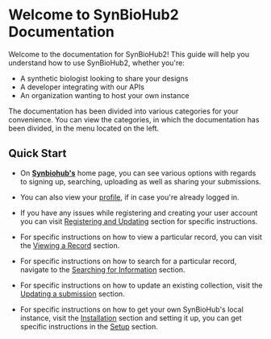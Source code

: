 # Welcome to SynBioHub2 Documentation

Welcome to the documentation for SynBioHub2! This guide will help you understand how to use SynBioHub2, whether you're:

- A synthetic biologist looking to share your designs
- A developer integrating with our APIs
- An organization wanting to host your own instance

The documentation has been divided into various categories for your convenience.
You can view the categories, in which the documentation has been divided, in the menu located on the left.

## Quick Start

* On **[Synbiohub's](https://synbiohub.org/)** home page, you can see various options with regards to signing up, searching, uploading as well as sharing your submissions.

* You can also view your [profile](https://synbiohub.org/profile), if in case you're already logged in.

* If you have any issues while registering and creating your user account you can visit [Registering and Updating](#articles/2_micro%20guides/Registering%20or%20Updating%20Account) section for specific instructions.

* For specific instructions on how to view a particular record, you can visit the [Viewing a Record](#articles/2_micro%20guides/Viewing%20and%20Downloading%20Information) section.

* For specific instructions on how to search for a particular record, navigate to the [Searching for Information](#articles/2_micro%20guides/Searching%20For%20Info) section.

* For specific instructions on how to update an existing collection, visit the [Updating a submission](#articles/2_micro%20guides/Submitting%2C%20Managing%20and%20Updating%20Submissions) section.

* For specific instructions on how to get your own SynBioHub's local instance, visit the [Installation](#articles/1_guides/installation) section and setting it up, you can get specific instructions in the [Setup](#articles/1_guides/setup) section.
